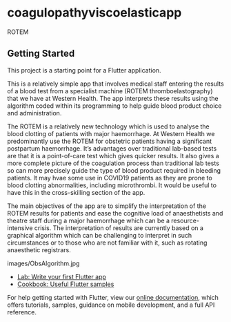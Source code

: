 # coagulopathyviscoelasticapp

ROTEM

## Getting Started

This project is a starting point for a Flutter application.

This is a relatively simple app that involves medical staff entering the results of a blood test from a specialist machine (ROTEM thromboelastography) that we have at Western Health. The app interprets these results using the algorithm coded within its programming to help guide blood product choice and administration. 

The ROTEM is a relatively new technology which is used to analyse the blood clotting of patients with major haemorrhage. At Western Health we predominantly use the ROTEM for obstetric patients having a significant postpartum haemorrhage. It’s advantages over traditional lab-based tests are that it is a point-of-care test which gives quicker results. It also gives a more complete picture of the coagulation process than traditional lab tests so can more precisely guide the type of blood product required in bleeding patients.
It may hvae some use in COVID19 patients as they are prone to blood clotting abnormalities, including microthrombi.
It would be useful to have this in the cross-skilling section of the app.

The main objectives of the app are to simplify the interpretation of the ROTEM results for patients and ease the cognitive load of anaesthetists and theatre staff during  a major haemorrhage which can be a resource-intensive crisis. The interpretation of results are currently based on a graphical algorithm which can be challenging to interpret in such circumstances or to those who are not familiar with it, such as rotating anaesthetic registrars.

images/ObsAlgorithm.jpg

- [Lab: Write your first Flutter app](https://flutter.dev/docs/get-started/codelab)
- [Cookbook: Useful Flutter samples](https://flutter.dev/docs/cookbook)

For help getting started with Flutter, view our
[online documentation](https://flutter.dev/docs), which offers tutorials,
samples, guidance on mobile development, and a full API reference.
